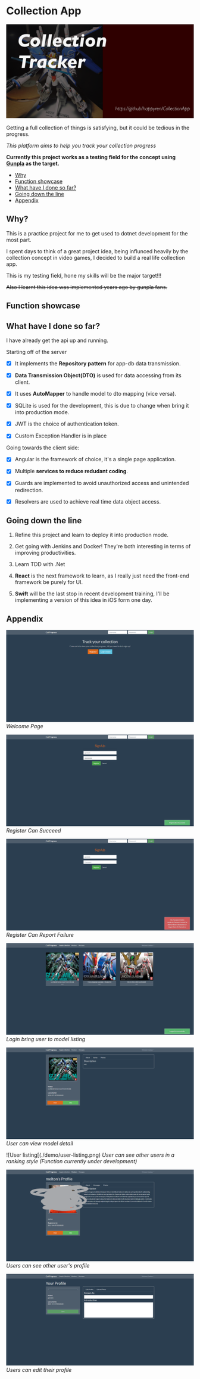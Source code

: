 # Collection App

![Repo Profile Pic](./repository-open-graph-template.png)

Getting a full collection of things is satisfying, but it could be tedious in the progress.

*This platform aims to help you track your collection progress*

**Currently this project works as a testing field for the concept using [Gunpla](https://en.wikipedia.org/wiki/Gundam_model) as the target.**

- [Why](#why)
- [Function showcase](#function-showcase)
- [What have I done so far?](#what-have-i-done-so-far)
- [Going down the line](#going-down-the-line)
- [Appendix](#appendix)

## Why?

This is a practice project for me to get used to dotnet development for the most part. 

I spent days to think of a great project idea, being influnced heavily by the collection concept in video games, I decided to build a real life collection app.

This is my testing field, hone my skills will be the major target!!!

~~Also I learnt this idea was implemented years ago by gunpla fans.~~

## Function showcase



## What have I done so far?

I have already get the api up and running.

Starting off of the server

- [x] It implements the **Repository pattern** for app-db data transmission.

- [x] **Data Transmission Object(DTO)** is used for data accessing from its client.

- [x] It uses **AutoMapper** to handle model to dto mapping (vice versa).

- [x] SQLite is used for the development, this is due to change when bring it into production mode.

- [x] JWT is the choice of authentication token.

- [x] Custom Exception Handler is in place

Going towards the client side:

- [x] Angular is the framework of choice, it's a single page application.

- [x] Multiple **services to reduce redudant coding**.

- [x] Guards are implemented to avoid unauthorized access and unintended redirection.

- [x] Resolvers are used to achieve real time data object access.

## Going down the line

1. Refine this project and learn to deploy it into production mode.

2. Get going with Jenkins and Docker! They're both interesting in terms of improving productivities.

3. Learn TDD with .Net

4. **React** is the next framework to learn, as I really just need the front-end framework be purely for UI.

5. **Swift** will be the last stop in recent development training, I'll be implementing a version of this idea in iOS form one day.

## Appendix

![Welcome page](./demo/welcome.png)
*Welcome Page*

![Register page](./demo/register.png)
*Register Can Succeed*

![Register Error](./demo/register-err.png)
*Register Can Report Failure*

![Login succeed](./demo/login.png)
*Login bring user to model listing*

![Model detail](./demo/model-detail.png)
*User can view model detail*

![User listing[(./demo/user-listing.png)
*User can see other users in a ranking style (Function currently under development)*

![profile](./demo/profile.png)
*Users can see other user's profile*

![profile edit](./demo/profile-editing.png)
*Users can edit their profile*
